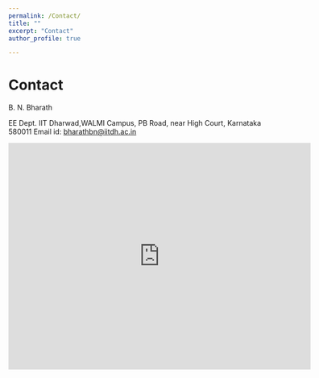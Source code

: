 ```yaml
---
permalink: /Contact/
title: ""
excerpt: "Contact"
author_profile: true

---
```


# Contact

B. N. Bharath 

EE Dept.
IIT Dharwad,WALMI Campus, PB Road, 
near High Court, Karnataka 580011
Email id: bharathbn@iitdh.ac.in

<iframe src="https://www.google.com/maps/embed?pb=!1m18!1m12!1m3!1d3844.359492768464!2d74.92343857386146!3d15.518847353939437!2m3!1f0!2f0!3f0!3m2!1i1024!2i768!4f13.1!3m3!1m2!1s0x3bbf3374630048df%3A0xce8a50f437a61c46!2sIndian%20Institute%20Of%20Technology%20Dharwad!5e0!3m2!1sen!2sin!4v1687156240676!5m2!1sen!2sin" width="600" height="450" style="border:0;" allowfullscreen="" loading="lazy" referrerpolicy="no-referrer-when-downgrade"></iframe>
